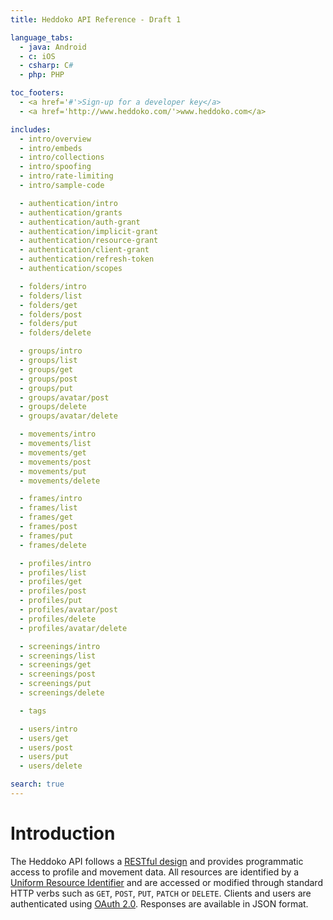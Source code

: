 ```yaml
---
title: Heddoko API Reference - Draft 1

language_tabs:
  - java: Android
  - c: iOS
  - csharp: C#
  - php: PHP

toc_footers:
  - <a href='#'>Sign-up for a developer key</a>
  - <a href='http://www.heddoko.com/'>www.heddoko.com</a>

includes:
  - intro/overview
  - intro/embeds
  - intro/collections
  - intro/spoofing
  - intro/rate-limiting
  - intro/sample-code

  - authentication/intro
  - authentication/grants
  - authentication/auth-grant
  - authentication/implicit-grant
  - authentication/resource-grant
  - authentication/client-grant
  - authentication/refresh-token
  - authentication/scopes

  - folders/intro
  - folders/list
  - folders/get
  - folders/post
  - folders/put
  - folders/delete

  - groups/intro
  - groups/list
  - groups/get
  - groups/post
  - groups/put
  - groups/avatar/post
  - groups/delete
  - groups/avatar/delete

  - movements/intro
  - movements/list
  - movements/get
  - movements/post
  - movements/put
  - movements/delete

  - frames/intro
  - frames/list
  - frames/get
  - frames/post
  - frames/put
  - frames/delete

  - profiles/intro
  - profiles/list
  - profiles/get
  - profiles/post
  - profiles/put
  - profiles/avatar/post
  - profiles/delete
  - profiles/avatar/delete

  - screenings/intro
  - screenings/list
  - screenings/get
  - screenings/post
  - screenings/put
  - screenings/delete

  - tags

  - users/intro
  - users/get
  - users/post
  - users/put
  - users/delete

search: true
---
```


# Introduction

The Heddoko API follows a [RESTful design](https://en.wikipedia.org/wiki/Representational_state_transfer) and provides programmatic access to profile and movement data. All resources are identified by a [Uniform Resource Identifier](https://en.wikipedia.org/wiki/Uniform_Resource_Identifier) and are accessed or modified through standard HTTP verbs such as `GET`, `POST`, `PUT`, `PATCH` or `DELETE`. Clients and users are authenticated using [OAuth 2.0](http://oauth.net/2/). Responses are available in JSON format.
